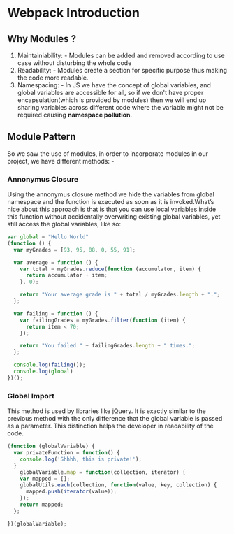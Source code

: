 # Webpack Introduction

## Why Modules ?

1. Maintainiability: - Modules can be added and removed according to use case without disturbing the whole code
2. Readability: - Modules create a section for specific purpose thus making the code more readable.
3. Namespacing: - In JS we have the concept of global variables, and global variables are accessible for all, so if we don't have proper encapsulation(which is provided by modules) then we will end up sharing variables across different code where the variable might not be required causing **namespace pollution**.

## Module Pattern

So we saw the use of modules, in order to incorporate modules in our project, we have different methods: -

### Annonymus Closure

Using the annonymus closure method we hide the variables from global namespace and the function is executed as soon as it is invoked.What’s nice about this approach is that is that you can use local variables inside this function without accidentally overwriting existing global variables, yet still access the global variables, like so:


```js
var global = "Hello World"
(function () {
  var myGrades = [93, 95, 88, 0, 55, 91];

  var average = function () {
    var total = myGrades.reduce(function (accumulator, item) {
      return accumulator + item;
    }, 0);

    return "Your average grade is " + total / myGrades.length + ".";
  };

  var failing = function () {
    var failingGrades = myGrades.filter(function (item) {
      return item < 70;
    });

    return "You failed " + failingGrades.length + " times.";
  };

  console.log(failing());
  console.log(global)
})();
```

### Global Import
This method is used by libraries like jQuery. It is exactly similar to the previous method with the only difference that the global variable is passed as a parameter. This distinction helps the developer in readability of the code.

```js
(function (globalVariable) {
  var privateFunction = function() {
    console.log('Shhhh, this is private!');
  }
    globalVariable.map = function(collection, iterator) {
    var mapped = [];
    globalUtils.each(collection, function(value, key, collection) {
      mapped.push(iterator(value));
    });
    return mapped;
  };

})(globalVariable);
```